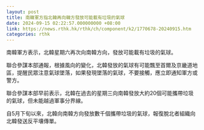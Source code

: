 ```yaml
---
layout: post
title: 南韓軍方指北韓再向韓方發放可能載有垃圾的氣球
date: 2024-09-15 02:22:57.000000000 +08:00
link: https://news.rthk.hk/rthk/ch/component/k2/1770678-20240915.htm
categories: rthk
---
```


南韓軍方表示，北韓星期六再次向南韓方向，發放可能載有垃圾的氣球。

聯合參謀本部通報，根據風向的變化，北韓發放的氣球有可能飄至首爾及京畿道地區，提醒民眾注意氣球墜落，如果發現墜落的氣球，不要接觸，應立即通知軍方或警方。

聯合參謀本部早前表示，北韓在過去的星期三向南韓發放大約20個可能攜帶垃圾的氣球，但未能越過軍事分界線。

自5月下旬以來，北韓向南韓方向發放數千個攜帶垃圾的氣球，報復脫北者組織向北韓發送反平壤傳單。
